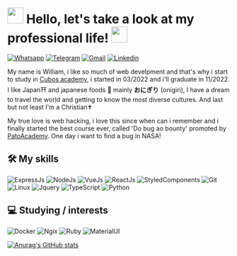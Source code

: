 <h1> <img src="https://media-exp1.licdn.com/dms/image/C4E0BAQHEhevwiHup0w/company-logo_200_200/0/1650930580857?e=1671667200&v=beta&t=slXPI3O8ZBgssGsE1YTOTFQgt5DUfXt7Ti9q0VErywI" width="36px">  Hello, let's take a look at my professional life!  <img src="https://media-exp1.licdn.com/dms/image/C4E0BAQHEhevwiHup0w/company-logo_200_200/0/1650930580857?e=1671667200&v=beta&t=slXPI3O8ZBgssGsE1YTOTFQgt5DUfXt7Ti9q0VErywI" width="36px"> </h1>

<a href="http://api.whatsapp.com/send?1=pt_BR&phone=5531985680927" target="_blank"><img alt="Whatsapp" src="https://img.shields.io/badge/WhatsApp-25D366?style=for-the-badge&logo=whatsapp&logoColor=white" /></a> <a href="https://t.me/willKrisley" target="_blank"><img alt="Telegram" src="https://img.shields.io/badge/Telegram-2CA5E0?style=for-the-badge&logo=telegram&logoColor=white" /></a> <a href="https://mail.google.com/mail/u/will.ks2101@gmail.com" target="_blank"><img alt="Gmail" src="https://img.shields.io/badge/Gmail-D14836?style=for-the-badge&logo=gmail&logoColor=white" /></a> <a href="https://www.linkedin.com/in/william-krisley/" target="_blank"><img alt="Linkedin" src="https://img.shields.io/badge/LinkedIn-0077B5?style=for-the-badge&logo=linkedin&logoColor=white" /></a>

My name is William, i like so much of web develpment and that's why i start to study in [Cubos academy](https://cubos.academy), i started in 03/2022 and i'll graduate in 11/2022. I like Japan⛩️ and japanese foods 🍙 mainly <b>おにぎり</b> (onigiri), I have a dream to travel the world and getting to know the most diverse cultures. And last but not least I'm a Christian✝️

My true love is web hacking, i love this since when can i remember and i finally started the best course ever, called 'Do bug ao bounty' promoted by [PatoAcademy](https://pato.academy). One day i want to find a bug in NASA!

## 🛠 My skills

<img src="https://img.shields.io/badge/Express.js-404D59?style=for-the-badge" alt="ExpressJs"/> <img src="https://img.shields.io/badge/Node.js-43853D?style=for-the-badge&logo=node.js&logoColor=white" alt="NodeJs"/> <img src="https://img.shields.io/badge/Vue.js-35495E?style=for-the-badge&logo=vue.js&logoColor=4FC08D" alt="VueJs"/> <img src="https://img.shields.io/badge/React-20232A?style=for-the-badge&logo=react&logoColor=61DAFB" alt="ReactJs"/> <img src="https://img.shields.io/badge/styled--components-DB7093?style=for-the-badge&logo=styled-components&logoColor=white" alt="StyledComponents"/> <img src="https://img.shields.io/badge/Git-E34F26?style=for-the-badge&logo=git&logoColor=white" alt="Git"/> <img src="https://img.shields.io/badge/Linux-E34F26?style=for-the-badge&logo=linux&logoColor=black" alt="Linux"/> <img src="https://img.shields.io/badge/jQuery-0769AD?style=for-the-badge&logo=jquery&logoColor=white" alt="Jquery"/> <img src="https://img.shields.io/badge/TypeScript-007ACC?style=for-the-badge&logo=typescript&logoColor=white" alt="TypeScript"/> <img src="https://img.shields.io/badge/Python-3776AB?style=for-the-badge&logo=python&logoColor=white" alt="Python"/> 

## 💻 Studying / interests

<img src="https://img.shields.io/badge/Docker-2496ED?style=for-the-badge&logo=docker&logoColor=white" alt="Docker"/> <img src="https://img.shields.io/badge/Nginx-009639?style=for-the-badge&logo=nginx&logoColor=white" alt="Ngix"/> <img src="https://img.shields.io/badge/Ruby-CC342D?style=for-the-badge&logo=ruby&logoColor=white" alt="Ruby"/> <img src="https://img.shields.io/badge/Material--UI-0081CB?style=for-the-badge&logo=material-ui&logoColor=white" alt="MaterialUI"/>


[![Anurag's GitHub stats](https://github-readme-stats.vercel.app/api?username=william-ks&show_icons=true&theme=tokyonight)](https://github.com/anuraghazra/github-readme-stats)
